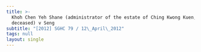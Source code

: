 ```yaml
---
title: >-
  Khoh Chen Yeh Shane (administrator of the estate of Ching Kwong Kuen,
  deceased) v Seng
subtitle: "[2012] SGHC 79 / 12\_April\_2012"
tags: null
layout: single
---
```


